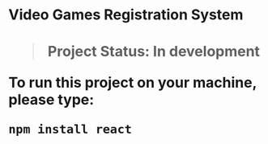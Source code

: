 <h1> Video Games Registration System <h1>

> Project Status: In development

To run this project on your machine, please type:

```
npm install react
```
